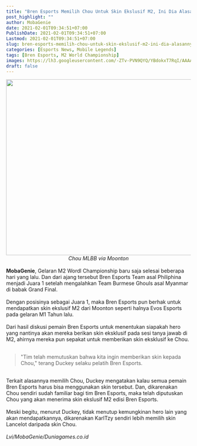```yaml
---
title: "Bren Esports Memilih Chou Untuk Skin Ekslusif M2, Ini Dia Alasannya!"
post_highlight: ""
author: MobaGenie
date: 2021-02-01T09:34:51+07:00
PublishDate: 2021-02-01T09:34:51+07:00
Lastmod: 2021-02-01T09:34:51+07:00
slug: bren-esports-memilih-chou-untuk-skin-ekslusif-m2-ini-dia-alasannya
categories: [Esports News, Mobile Legends]
tags: [Bren Esports, M2 World Championship]
images: https://lh3.googleusercontent.com/-ZTv-PVN9QYQ/YBdokxT7RqI/AAAAAAAABqA/PTHh7RlKhMoQUoBTXA-lj2b_7AbKP3v_ACLcBGAsYHQ/s640/IMG_ORG_1612146751405.jpeg
draft: false
---
```


<div><div text-align: center;"><a href="https://lh3.googleusercontent.com/-ZTv-PVN9QYQ/YBdokxT7RqI/AAAAAAAABqA/PTHh7RlKhMoQUoBTXA-lj2b_7AbKP3v_ACLcBGAsYHQ/s640/IMG_ORG_1612146751405.jpeg"  ><img  src="https://lh3.googleusercontent.com/-ZTv-PVN9QYQ/YBdokxT7RqI/AAAAAAAABqA/PTHh7RlKhMoQUoBTXA-lj2b_7AbKP3v_ACLcBGAsYHQ/s640/IMG_ORG_1612146751405.jpeg"  width="640" height="480"  ></a></div><i><div style="text-align: center;"><i>Chou MLBB via Moonton</i></div></i><br>
</div><div><b>MobaGenie</b>, Gelaran M2 Wordl Championship baru saja selesai beberapa hari yang lalu. Dan dari ajang tersebut Bren Esports Team asal Philiphina menjadi Juara 1 setelah mengalahkan Team Burmese Ghouls asal Myanmar di babak Grand Final.</div><div><br>
</div><div>Dengan posisinya sebagai Juara 1, maka Bren Esports pun berhak untuk mendapatkan skin ekslusif M2 dari Moonton seperti halnya Evos Esports pada gelaran M1 Tahun lalu.</div><div><br>
</div><div>Dari hasil diskusi pemain Bren Esports untuk menentukan siapakah hero yang nantinya akan mereka berikan skin eksklusif pada sesi tanya jawab di M2, ahirnya mereka pun sepakat untuk memberikan skin eksklusif ke Chou.</div><div><br>
</div><blockquote>"Tim telah memutuskan bahwa kita ingin memberikan skin kepada Chou," terang Duckey selaku pelatih Bren Esports.</blockquote><div><br>
</div><div>Terkait alasannya memilih Chou, Duckey mengatakan kalau semua pemain Bren Esports harus bisa menggunakan skin tersebut. Dan, dikarenakan Chou sendiri sudah familiar bagi tim Bren Esports, maka telah diputuskan Chou yang akan menerima skin ekslusif M2 edisi Bren Esports.</div><div><br>
</div><div>Meski begitu, menurut Duckey, tidak menutup kemungkinan hero lain yang akan mendapatkannya, dikarenakan KarlTzy sendiri lebih memilih skin Lancelot daripada skin Chou.</div><div><br>
</div><div><i>Lvi/MobaGenie/Duniagames.co.id</i></div>
